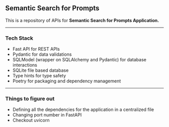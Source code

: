 ## Semantic Search for Prompts

This is a repository of APIs for **Semantic Search for Prompts Application.** 

---

### Tech Stack
- Fast API for REST APIs
- Pydantic for data validations
- SQLModel (wrapper on SQLAlchemy and Pydantic) for database interactions
- SQLite file based database
- Type hints for type safety
- Poetry for packaging and dependency management

---

### Things to figure out
- Defining all the dependencies for the application in a centralized file
- Changing port number in FastAPI
- Checkout uvicorn